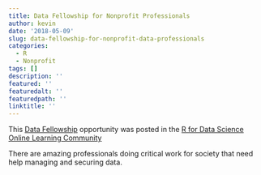 ```yaml
---
title: Data Fellowship for Nonprofit Professionals
author: kevin
date: '2018-05-09'
slug: data-fellowship-for-nonprofit-data-professionals
categories:
  - R
  - Nonprofit
tags: []
description: ''
featured: ''
featuredalt: ''
featuredpath: ''
linktitle: ''
---
```


This [Data Fellowship](https://www.uptake.org/data-fellows.html) opportunity was posted in the [R for Data Science Online Learning Community](https://medium.com/@kierisi/join-the-r-for-data-science-online-learning-community-842527222ab3)

There are amazing professionals doing critical work for society that need help managing and securing data. 

